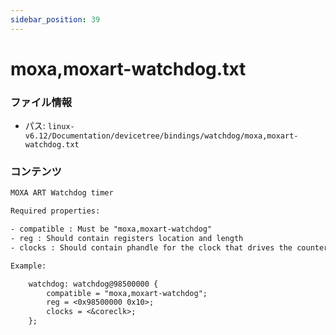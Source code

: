 ```yaml
---
sidebar_position: 39
---
```

# moxa,moxart-watchdog.txt

### ファイル情報

- パス: `linux-v6.12/Documentation/devicetree/bindings/watchdog/moxa,moxart-watchdog.txt`

### コンテンツ

```txt
MOXA ART Watchdog timer

Required properties:

- compatible : Must be "moxa,moxart-watchdog"
- reg : Should contain registers location and length
- clocks : Should contain phandle for the clock that drives the counter

Example:

	watchdog: watchdog@98500000 {
		compatible = "moxa,moxart-watchdog";
		reg = <0x98500000 0x10>;
		clocks = <&coreclk>;
	};

```
